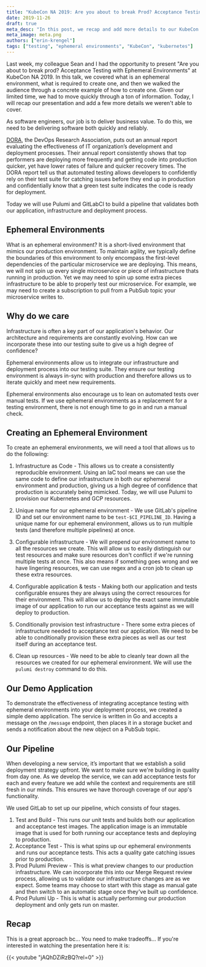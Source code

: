 ```yaml
---
title: "KubeCon NA 2019: Are you about to break Prod? Acceptance Testing with Ephemeral Environments"
date: 2019-11-26
draft: true
meta_desc: "In this post, we recap and add more details to our KubeCon talk on setting up ephemeral environments. We will highlight how to acceptance test your application and infrastructure using ephemeral environments."
meta_image: meta.png
authors: ["erin-krengel"]
tags: ["testing", "ephemeral environments", "KubeCon", "kubernetes"]
---
```


Last week, my colleague Sean and I had the opportunity to present "Are you about to break prod? Acceptance Testing with Ephemeral Environments" at KubeCon NA 2019. In this talk, we covered what is an ephemeral environment, what is required to create one, and then we walked the audience through a concrete example of how to create one. Given our limited time, we had to move quickly through a ton of information. Today, I will recap our presentation and add a few more details we weren't able to cover.

<!--more-->

As software engineers, our job is to deliver business value. To do this, we need to be delivering software both quickly and reliably.

[DORA](), the DevOps Research Association, puts out an annual report evaluating the effectiveness of IT organization’s development and deployment processes. Their annual report consistently shows that top performers are deploying more frequently and getting code into production quicker, yet have lower rates of failure and quicker recovery times. The DORA report tell us that automated testing allows developers to confidently rely on their test suite for catching issues before they end up in production and confidentially know that a green test suite indicates the code is ready for deployment.

Today we will use Pulumi and GitLabCI to build a pipeline that validates both our application, infrastructure and deployment process.

## Ephemeral Environments

What is an ephemeral environment? It is a short-lived environment that mimics our production environment. To maintain agility, we typically define the boundaries of this environment to only encompass the first-level dependencies of the particular microservice we are deploying. This means, we will not spin up every single microservice or piece of infrastructure thats running in production. Yet we may need to spin up some extra pieces infrastructure to be able to properly test our microservice. For example, we may need to create a subscription to pull from a PubSub topic your microservice writes to.

## Why do we care

Infrastructure is often a key part of our application's behavior. Our architecture and requirements are constantly evolving. How can we incorporate these into our testing suite to give us a high degree of confidence?

Ephemeral environments allow us to integrate our infrastructure and deployment process into our testing suite. They ensure our testing environment is always in-sync with production and therefore allows us to iterate quickly and meet new requirements.

Ephemeral environments also encourage us to lean on automated tests over manual tests. If we use ephemeral environments as a replacement for a testing environment, there is not enough time to go in and run a manual check.

## Creating an Ephemeral Environment

To create an ephemeral environments, we will need a tool that allows us to do the following:

1. Infrastructure as Code - This allows us to create a consistently reproducible environment. Using an IaC tool means we can use the same code to define our infrastructure in both our ephemeral environment and production, giving us a high degree of confidence that production is accurately being mimicked. Today, we will use Pulumi to provision our Kubernetes and GCP resources.

1. Unique name for our ephemeral environment -  We use GitLab's pipeline ID and set our environment name to be `test-$CI_PIPELINE_ID`. Having a unique name for our ephemeral environment, allows us to run multiple tests (and therefore multiple pipelines) at once.

1. Configurable infrastructure - We will prepend our environment name to all the resources we create. This will allow us to easily distinguish our test resources and make sure resources don't conflict if we're running multiple tests at once. This also means if something goes wrong and we have lingering resources, we can use regex and a cron job to clean up these extra resources.

1. Configurable application & tests - Making both our application and tests configurable ensures they are always using the correct resources for their environment. This will allow us to deploy the exact same immutable image of our application to run our acceptance tests against as we will deploy to production.

1. Conditionally provision test infrastructure - There some extra pieces of infrastructure needed to acceptance test our application. We need to be able to conditionally provision these extra pieces as well as our test itself during an acceptance test.

1. Clean up resources - We need to be able to cleanly tear down all the resources we created for our ephemeral environment. We will use the `pulumi destroy` command to do this.

## Our Demo Application

To demonstrate the effectiveness of integrating acceptance testing with ephemeral environments into your deployment process, we created a simple demo application. The service is written in Go and accepts a message on the `/message` endpoint, then places it in a storage bucket and sends a notification about the new object on a PubSub topic.

## Our Pipeline

When developing a new service, it’s important that we establish a solid deployment strategy upfront. We want to make sure we're building in quality from day one. As we develop the service, we can add acceptance tests for each and every feature we add while the context and requirements are still fresh in our minds. This ensures we have thorough coverage of our app's functionality.

We used GitLab to set up our pipeline, which consists of four stages.

1. Test and Build - This runs our unit tests and builds both our application and acceptance test images. The application image is an immutable image that is used for both running our acceptance tests and deploying to production.
1. Acceptance Test - This is what spins up our ephemeral environments and runs our acceptance tests. This acts a quality gate catching issues prior to production.
1. Prod Pulumi Preview - This is what preview changes to our production infrastructure. We can incorporate this into our Merge Request review process, allowing us to validate our infrastructure changes are as we expect. Some teams may choose to start with this stage as manual gate and then switch to an automatic stage once they've built up confidence.
1. Prod Pulumi Up - This is what is actually performing our production deployment and only gets run on master.

## Recap

This is a great approach bc...
You need to make tradeoffs...
If you're interested in watching the presentation here it is:

{{< youtube "jAQhDZiRzBQ?rel=0" >}}
